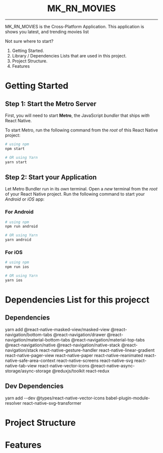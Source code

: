 <p align="center">
  <h1 align="center">MK_RN_MOVIES</h1>
  <hr/>
  <p>MK_RN_MOVIES is the Cross-Platform Application. This application is shows you latest, and trending movies list </p>
</p>

Not sure where to start?

1. Getting Started.
2. Library / Dependencies Lists that are used in this project.
3. Project Structure.
4. Features


# Getting Started

## Step 1: Start the Metro Server

First, you will need to start **Metro**, the JavaScript _bundler_ that ships _with_ React Native.

To start Metro, run the following command from the _root_ of this React Native project:

```bash
# using npm
npm start

# OR using Yarn
yarn start
```

## Step 2: Start your Application

Let Metro Bundler run in its _own_ terminal. Open a _new_ terminal from the _root_ of your React Native project. Run the following command to start your _Android_ or _iOS_ app:

### For Android

```bash
# using npm
npm run android

# OR using Yarn
yarn android
```

### For iOS

```bash
# using npm
npm run ios

# OR using Yarn
yarn ios
```

# Dependencies List for this projecct

## Dependencies
yarn add @react-native-masked-view/masked-view @react-navigation/bottom-tabs @react-navigation/drawer @react-navigation/material-bottom-tabs @react-navigation/material-top-tabs @react-navigation/native @react-navigation/native-stack @react-navigation/stack react-native-gesture-handler react-native-linear-gradient react-native-pager-view react-native-paper react-native-reanimated react-native-safe-area-context react-native-screens react-native-svg react-native-tab-view react-native-vector-icons @react-native-async-storage/async-storage @reduxjs/toolkit react-redux 

## Dev Dependencies
yarn add --dev @types/react-native-vector-icons babel-plugin-module-resolver react-native-svg-transformer


# Project Structure


# Features

